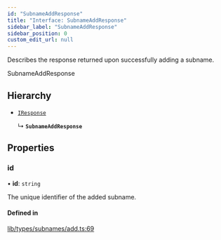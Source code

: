 ```yaml
---
id: "SubnameAddResponse"
title: "Interface: SubnameAddResponse"
sidebar_label: "SubnameAddResponse"
sidebar_position: 0
custom_edit_url: null
---
```


Describes the response returned upon successfully adding a subname.

 SubnameAddResponse

## Hierarchy

- [`IResponse`](IResponse.md)

  ↳ **`SubnameAddResponse`**

## Properties

### id

• **id**: `string`

The unique identifier of the added subname.

#### Defined in

[lib/types/subnames/add.ts:69](https://github.com/JustaName-id/JustaName-sdk/blob/4ff9084/packages/@justaname.id/sdk/src/lib/types/subnames/add.ts#L69)
